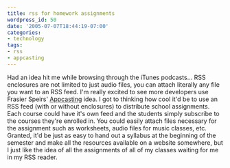```yaml
---
title: rss for homework assignments
wordpress_id: 50
date: '2005-07-07T18:44:19-07:00'
categories:
- technology
tags:
- rss
- appcasting
---
```

Had an idea hit me while browsing through the iTunes podcasts... RSS enclosures are not limited to just audio files, you
can attach literally any file you want to an RSS feed.  I'm really excited to see more developers use Frasier Speirs'
[Appcasting][] idea.  I got to thinking how cool it'd be to use an RSS feed (with or without enclosures) to distribute
school assignments.  Each course could have it's own feed and the students simply subscribe to the courses they're
enrolled in.  You could easily attach files necessary for the assignment such as worksheets, audio files for music
classes, etc.  Granted, it'd be just as easy to hand out a syllabus at the beginning of the semester and make all the
resources available on a website somewhere, but I just like the idea of all the assignments of all of my classes waiting
for me in my RSS reader.

[Appcasting]: http://www.speirs.org/appcasting/
